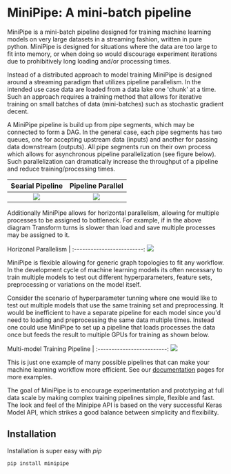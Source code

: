 # MiniPipe: A mini-batch pipeline

MiniPipe is a mini-batch pipeline designed for training machine learning models on very large datasets in a streaming
fashion, written in pure python. MiniPipe is designed for situations where the data are too large to fit into memory,
or when doing so would discourage experiment iterations due to prohibitively long loading and/or processing times.

Instead of a distributed approach to model training MiniPipe is designed around a streaming paradigm that utilizes 
pipeline parallelism. In the intended use case data are loaded from a data lake one 'chunk' at a time. Such an approach 
requires a training method that allows for iterative training on small batches of data (mini-batches) such as 
stochastic gradient decent.

A MiniPipe pipeline is build up from pipe segments, which may be connected to form a DAG. In the general case, each
pipe segments has two queues, one for accepting upstream data (inputs) and another for passing data downstream (outputs).
All pipe segments run on their own process which allows for asynchronous pipeline parallelization (see figure below).
Such parallelization can dramatically increase the throughput of a pipeline and reduce training/processing times.

Searial Pipeline             |  Pipeline Parallel
:-------------------------:|:-------------------------:
![](docs/source/images/toy_example_serial.png)  |  ![](docs/source/images/toy_example_parallel.png)

Additionally MiniPipe allows for horizontal parallelism, allowing for multiple processes to be assigned to bottleneck. 
For example, if in the above diagram Transform turns is slower than load and save multiple processes may be assigned to it. 

Horizonal Parallelism |
:-------------------------:
![](docs/source/images/toy_example_parallel_horizonal.png) 

MiniPipe is flexible allowing for generic graph topologies to fit any workflow. In the development cycle of machine 
learning models its often necessary to train multiple models to test out different hyperparameters, feature sets, 
preprocessing or variations on the model itself. 

Consider the scenario of hyperparameter tunning where one would like to test out multiple models that use the same 
training set and preprocessing. It would be inefficient to have a separate pipeline for each model since you'd need to
loading and preprocessing the same data multiple times. Instead one could use MiniPipe to set up a pipeline that loads 
processes the data once but feeds the result to multiple GPUs for training as shown below. 

Multi-model Training Pipeline |
:-------------------------: 
![](docs/source/images/multigpu_training_pipeline.png)

This is just one example of many possible pipelines that can make your machine learning workflow more efficient. See our 
[documentation](https://minipipe.readthedocs.io) pages for more examples. 

The goal of MiniPipe is to encourage experimentation and prototyping at full data scale by making complex training
pipelines simple, flexible and fast. The look and feel of the Minipipe API is based on the very successful Keras Model
API, which strikes a good balance between simplicity and flexibility.

## Installation
Installation is super easy with *pip*
```sh
pip install minipipe
```